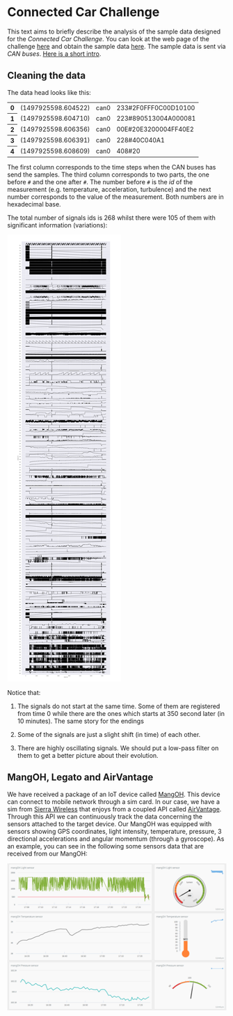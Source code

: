 
# Connected Car Challenge

This text aims to briefly describe the analysis of the sample data designed for the _Connected Car Challenge_. You can look at the web page of the challenge [here](http://occ-challenge.strikingly.com/) and obtain the sample data [here](https://drive.google.com/file/d/1XIRQkLfjzRjmeDSB8zOmyuJn_C6R62ni/). The sample data is sent via _CAN buses_. [Here is a short intro](https://www.csselectronics.com/screen/page/reverse-engineering-can-bus-messages-with-wireshark/language/en).

## Cleaning the data

The data head looks like this:

<div>
<table border="0" class="dataframe">
  <tbody>
    <tr>
      <th>0</th>
      <td>(1497925598.604522)</td>
      <td>can0</td>
      <td>233#2F0FFF0C00D10100</td>
    </tr>
    <tr>
      <th>1</th>
      <td>(1497925598.604710)</td>
      <td>can0</td>
      <td>223#890513004A000081</td>
    </tr>
    <tr>
      <th>2</th>
      <td>(1497925598.606356)</td>
      <td>can0</td>
      <td>00E#20E3200004FF40E2</td>
    </tr>
    <tr>
      <th>3</th>
      <td>(1497925598.606391)</td>
      <td>can0</td>
      <td>228#40C040A1</td>
    </tr>
    <tr>
      <th>4</th>
      <td>(1497925598.608609)</td>
      <td>can0</td>
      <td>408#20</td>
    </tr>
  </tbody>
</table>
</div>

The first column corresponds to the time steps when the CAN buses has send the samples. The third column corresponds to two parts, the one before `#` and the one after `#`. The number before `#` is the _id_ of the measurement (e.g. temperature, acceleration, turbulence) and the next number corresponds to the value of the measurement. Both numbers are in hexadecimal base.

The total number of signals ids is 268 whilst there were 105 of them with significant information (variations):

<img src="totalplotting.png"
     alt=" "
     style="float: center; margin-right: 10px;" />


Notice that:

1. The signals do not start at the same time. Some of them are registered from time 0 while there are the ones which starts at 350 second later (in 10 minutes). The same story for the endings

2. Some of the signals are just a slight shift (in time) of each other.

3. There are highly oscillating signals. We should put a low-pass filter on them to get a better picture about their evolution.


## MangOH, Legato and AirVantage

We have received a package of an IoT device called [MangOH](https://mangoh.io/). This device can connect to mobile network through a sim card. In our case, we have a sim from [Sierra Wireless](https://www.sierrawireless.com/) that enjoys from a coupled API called [AirVantage](https://www.sierrawireless.com/products-and-solutions/sims-connectivity-and-cloud-services/iot-cloud-platform/). Through this API we can continuously track the data concerning the sensors attached to the target device. Our MangOH was equipped with sensors showing GPS coordinates, light intensity, temperature, pressure, 3 directional accelerations and angular momentum (through a gyroscope). As an example, you can see in the following some sensors data that are received from our MangOH:

<img src="AirVantage.png"
     alt=" "
     style="float: center; margin-right: 10px;" />

